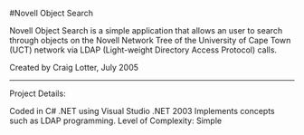 #Novell Object Search

Novell Object Search is a simple application that allows an user to search through objects on the Novell Network Tree of the University of Cape Town (UCT) network via LDAP (Light-weight Directory Access Protocol) calls.

Created by Craig Lotter, July 2005

*********************************

Project Details:

Coded in C# .NET using Visual Studio .NET 2003
Implements concepts such as LDAP programming.
Level of Complexity: Simple
